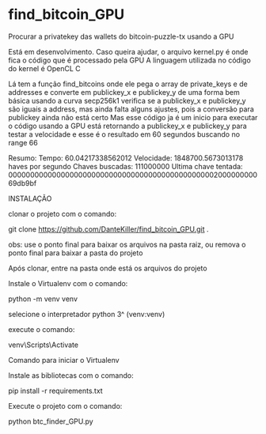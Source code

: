 # find_bitcoin_GPU
Procurar a privatekey das wallets do bitcoin-puzzle-tx usando a GPU

Está em desenvolvimento.
Caso queira ajudar, o arquivo kernel.py é onde fica o código que é processado pela GPU
A linguagem utilizada no código do kernel é OpenCL C

Lá tem a função find_bitcoins onde ele pega o array de private_keys e de addresses e converte em publickey_x e publickey_y de uma forma bem básica usando a curva secp256k1
verifica se a publickey_x e publickey_y são iguais a address, mas ainda falta alguns ajustes, pois a conversão para publickey ainda não está certo
Mas esse código ja é um inicio para executar o código usando a GPU
está retornando a publickey_x e publickey_y para testar a velocidade e esse é o resultado em 60 segundos buscando no range 66

Resumo:
Tempo:  60.04217338562012
Velocidade: 1848700.5673013178 haves por segundo
Chaves buscadas:  111000000
Ultima chave tentada:  00000000000000000000000000000000000000000000000200000000069db9bf


INSTALAÇÃO

clonar o projeto com o comando:

git clone https://github.com/DanteKiller/find_bitcoin_GPU.git .

obs: use o ponto final para baixar os arquivos na pasta raiz, ou remova o ponto final para baixar a pasta do projeto

Após clonar, entre na pasta onde está os arquivos do projeto

Instale o Virtualenv com o comando:

python -m venv venv

selecione o interpretador python 3^ (venv:venv)

execute o comando:

venv\Scripts\Activate

Comando para iniciar o Virtualenv

Instale as bibliotecas com o comando:

pip install -r requirements.txt

Execute o projeto com o comando:

python btc_finder_GPU.py
